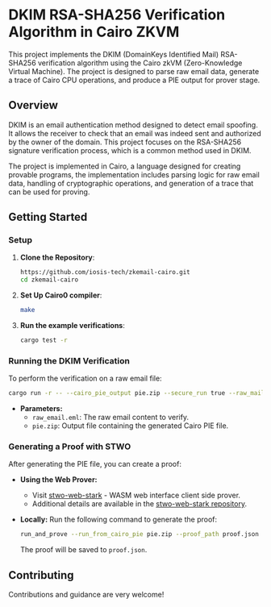 # DKIM RSA-SHA256 Verification Algorithm in Cairo ZKVM

This project implements the DKIM (DomainKeys Identified Mail) RSA-SHA256 verification algorithm using the Cairo zkVM (Zero-Knowledge Virtual Machine). The project is designed to parse raw email data, generate a trace of Cairo CPU operations, and produce a PIE output for prover stage.

## Overview

DKIM is an email authentication method designed to detect email spoofing. It allows the receiver to check that an email was indeed sent and authorized by the owner of the domain. This project focuses on the RSA-SHA256 signature verification process, which is a common method used in DKIM.

The project is implemented in Cairo, a language designed for creating provable programs, the implementation includes parsing logic for raw email data, handling of cryptographic operations, and generation of a trace that can be used for proving.

## Getting Started

### Setup

1. **Clone the Repository**:
   ```bash
   https://github.com/iosis-tech/zkemail-cairo.git
   cd zkemail-cairo
   ```

2. **Set Up Cairo0 compiler**:
   ```bash
   make
   ```

3. **Run the example verifications**:
   ```bash
   cargo test -r
   ```

### Running the DKIM Verification

To perform the verification on a raw email file:

```bash
cargo run -r -- --cairo_pie_output pie.zip --secure_run true --raw_mail_file raw_email.eml --print_output
```

- **Parameters:**
  - `raw_email.eml`: The raw email content to verify.
  - `pie.zip`: Output file containing the generated Cairo PIE file.

### Generating a Proof with STWO

After generating the PIE file, you can create a proof:

- **Using the Web Prover:**
  - Visit [stwo-web-stark](http://demo.stwo.iosis.tech/) - WASM web interface client side prover.
  - Additional details are available in the [stwo-web-stark repository](https://github.com/Okm165/stwo-web-stark).

- **Locally:**
  Run the following command to generate the proof:
  ```bash
  run_and_prove --run_from_cairo_pie pie.zip --proof_path proof.json
  ```
  The proof will be saved to `proof.json`.

## Contributing

Contributions and guidance are very welcome!
